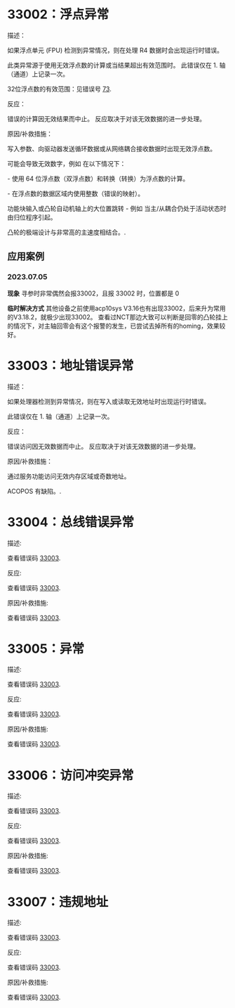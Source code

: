 # 33002：浮点异常

描述：

如果浮点单元 (FPU) 检测到异常情况，则在处理 R4 数据时会出现运行时错误。

此类异常源于使用无效浮点数的计算或当结果超出有效范围时。 此错误仅在 1. 轴（通道）上记录一次。

32位浮点数的有效范围：见错误号 [73](#73无效的-r4-浮点格式).

反应：

错误的计算因无效结果而中止。 反应取决于对该无效数据的进一步处理。

原因/补救措施：

写入参数、向驱动器发送循环数据或从网络耦合接收数据时出现无效浮点数。

可能会导致无效数字，例如 在以下情况下：

\- 使用 64 位浮点数（双浮点数）和转换（转换）为浮点数的计算。

\- 在浮点数的数据区域内使用整数（错误的映射）。

功能块输入或凸轮自动机轴上的大位置跳转 - 例如 当主/从耦合仍处于活动状态时由归位程序引起。

凸轮的极端设计与非常高的主速度相结合。.

## 应用案例

### 2023.07.05

**现象** 寻参时非常偶然会报33002，且报 33002 时，位置都是 0

**临时解决方式** 其他设备之前使用acp10sys V3.16也有出现33002，后来升为常用的V3.18.2，就极少出现33002。 查看过NCT那边大致可以判断是回零的凸轮挂上的情况下，对主轴回零会有这个报警的发生，已尝试去掉所有的homing，效果较好。

# 33003：地址错误异常

描述：

如果处理器检测到异常情况，则在写入或读取无效地址时出现运行时错误。

此错误仅在 1. 轴（通道）上记录一次。

反应：

错误访问因无效数据而中止。 反应取决于对该无效数据的进一步处理。

原因/补救措施：

通过服务功能访问无效内存区域或奇数地址。

ACOPOS 有缺陷。.

# 33004：总线错误异常

描述:

查看错误码 [33003](#33003地址错误异常).

反应:

查看错误码 [33003](#33003地址错误异常).

原因/补救措施:

查看错误码 [33003](#33003地址错误异常).

# 33005：异常

描述:

查看错误码 [33003](#33003地址错误异常).

反应:

查看错误码 [33003](#33003地址错误异常).

原因/补救措施:

查看错误码 [33003](#33003地址错误异常).

# 33006：访问冲突异常

描述:

查看错误码 [33003](#33003地址错误异常).

反应:

查看错误码 [33003](#33003地址错误异常).

原因/补救措施:

查看错误码 [33003](#33003地址错误异常).

# 33007：违规地址

描述:

查看错误码 [33003](#33003地址错误异常).

反应:

查看错误码 [33003](#33003地址错误异常).

原因/补救措施:

查看错误码 [33003](#33003地址错误异常).
